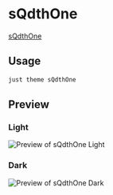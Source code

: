 # sQdthOne

[sQdthOne](KeithLerner.net)

## Usage

```bash
just theme sQdthOne
```

## Preview

### Light

![Preview of sQdthOne Light](preview-light.png)

### Dark

![Preview of sQdthOne Dark](preview-dark.png)
